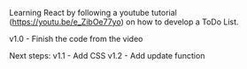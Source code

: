 Learning React by following a youtube tutorial (https://youtu.be/e_ZibOe77yo) on how to develop a ToDo List.

v1.0 - Finish the code from the video

Next steps:
v1.1 - Add CSS
v1.2 - Add update function